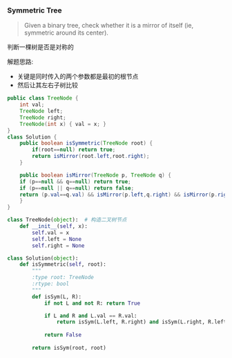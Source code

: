 ### Symmetric Tree

> Given a binary tree, check whether it is a mirror of itself (ie, symmetric around its center).

判断一棵树是否是对称的

解题思路:
* 关键是同时传入的两个参数都是最初的根节点
* 然后让其左右子树比较

```Java
public class TreeNode {
    int val;
    TreeNode left;
    TreeNode right;
    TreeNode(int x) { val = x; }
}
class Solution {
    public boolean isSymmetric(TreeNode root) {
        if(root==null) return true;
        return isMirror(root.left,root.right);
    }

    public boolean isMirror(TreeNode p, TreeNode q) {
    if (p==null && q==null) return true;
    if (p==null || q==null) return false;
    return (p.val==q.val) && isMirror(p.left,q.right) && isMirror(p.right,q.left);
    }
}
```

```Python
class TreeNode(object):  # 构造二叉树节点
    def __init__(self, x):
        self.val = x
        self.left = None
        self.right = None

class Solution(object):
    def isSymmetric(self, root):
        """
        :type root: TreeNode
        :rtype: bool
        """
        def isSym(L, R):
            if not L and not R: return True

            if L and R and L.val == R.val:
                return isSym(L.left, R.right) and isSym(L.right, R.left)
            
            return False
        
        return isSym(root, root)
```